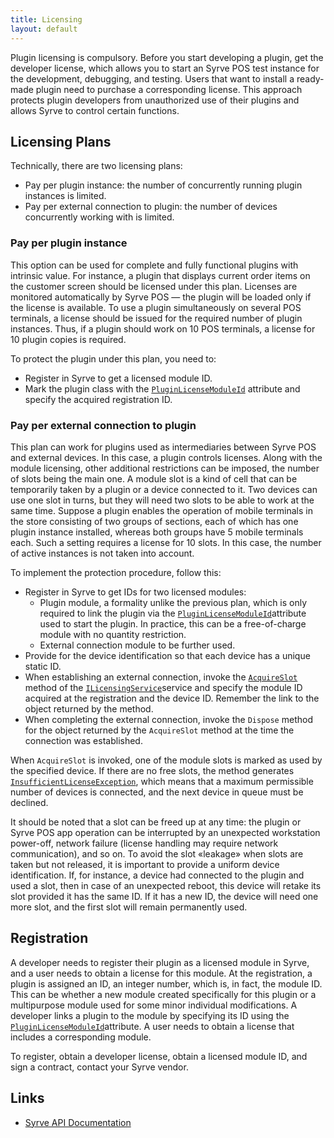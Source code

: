 ```yaml
---
title: Licensing
layout: default
---
```

Plugin licensing is compulsory. Before you start developing a plugin, get the developer license, which allows you to start an Syrve POS test instance for the development, debugging, and testing. Users that want to install a ready-made plugin need to purchase a corresponding license. This approach protects plugin developers from unauthorized use of their plugins and allows Syrve to control certain functions.

## Licensing Plans ##

Technically, there are two licensing plans:

- Pay per plugin instance: the number of concurrently running plugin instances is limited.
- Pay per external connection to plugin: the number of devices concurrently working with is limited.

### Pay per plugin instance ##

This option can be used for complete and fully functional plugins with intrinsic value. For instance, a plugin that displays current order items on the customer screen should be licensed under this plan. Licenses are monitored automatically by Syrve POS — the plugin will be loaded only if the license is available. To use a plugin simultaneously on several POS terminals, a license should be issued for the required number of plugin instances. Thus, if a plugin should work on 10 POS terminals, a license for 10 plugin copies is required.

To protect the plugin under this plan, you need to:

- Register in Syrve to get a licensed module ID.
- Mark the plugin class with the [`PluginLicenseModuleId`](https://syrve.github.io/front.api.sdk/v6/html/T_Resto_Front_Api_Attributes_PluginLicenseModuleIdAttribute.htm) attribute and specify the acquired registration ID.

### Pay per external connection to plugin ##
This plan can work for plugins used as intermediaries between Syrve POS and external devices. In this case, a plugin controls licenses. Along with the module licensing, other additional restrictions can be imposed, the number of slots being the main one. A module slot is a kind of cell that can be temporarily taken by a plugin or a device connected to it. Two devices can use one slot in turns, but they will need two slots to be able to work at the same time. Suppose a plugin enables the operation of mobile terminals in the store consisting of two groups of sections, each of which has one plugin instance installed, whereas both groups have 5 mobile terminals each. Such a setting requires a license for 10 slots. In this case, the number of active instances is not taken into account.

To implement the protection procedure, follow this:

- Register in Syrve to get IDs for two licensed modules:
    - Plugin module, a formality unlike the previous plan, which is only required to link the plugin via the [`PluginLicenseModuleId`](https://syrve.github.io/front.api.sdk/v6/html/T_Resto_Front_Api_Attributes_PluginLicenseModuleIdAttribute.htm)attribute used to start the plugin. In practice, this can be a free-of-charge module with no quantity restriction.
    - External connection module to be further used.
- Provide for the device identification so that each device has a unique static ID.
- When establishing an external connection, invoke the [`AcquireSlot`](https://syrve.github.io/front.api.sdk/v6/html/M_Resto_Front_Api_ILicensingService_AcquireSlot.htm) method of the [`ILicensingService`](https://syrve.github.io/front.api.sdk/v6/html/T_Resto_Front_Api_ILicensingService.htm)service and specify the module ID acquired at the registration and the device ID. Remember the link to the object returned by the method.
- When completing the external connection, invoke the `Dispose` method for the object returned by the `AcquireSlot` method at the time the connection was established.

When `AcquireSlot` is invoked, one of the module slots is marked as used by the specified device. If there are no free slots, the method generates [`InsufficientLicenseException`](https://syrve.github.io/front.api.sdk/v6/html/T_Resto_Front_Api_Exceptions_InsufficientLicenseException.htm), which means that a maximum permissible number of devices is connected, and the next device in queue must be declined.

It should be noted that a slot can be freed up at any time: the plugin or Syrve POS app operation can be interrupted by an unexpected workstation power-off, network failure (license handling may require network communication), and so on. To avoid the slot «leakage» when slots are taken but not released, it is important to provide a uniform device identification. If, for instance, a device had connected to the plugin and used a slot, then in case of an unexpected reboot, this device will retake its slot provided it has the same ID. If it has a new ID, the device will need one more slot, and the first slot will remain permanently used.

## Registration ##
A developer needs to register their plugin as a licensed module in Syrve, and a user needs to obtain a license for this module. At the registration, a plugin is assigned an ID, an integer number, which is, in fact, the module ID. This can be whether a new module created specifically for this plugin or a multipurpose module used for some minor individual modifications. A developer links a plugin to the module by specifying its ID using the   [`PluginLicenseModuleId`](https://syrve.github.io/front.api.sdk/v6/html/T_Resto_Front_Api_Attributes_PluginLicenseModuleIdAttribute.htm)attribute. A user needs to obtain a license that includes a corresponding module.

To register, obtain a developer license, obtain a licensed module ID, and sign a contract, contact your Syrve vendor.

## Links ##
- [Syrve API Documentation](https://en.syrve.help/articles/api/getting-started-api)
